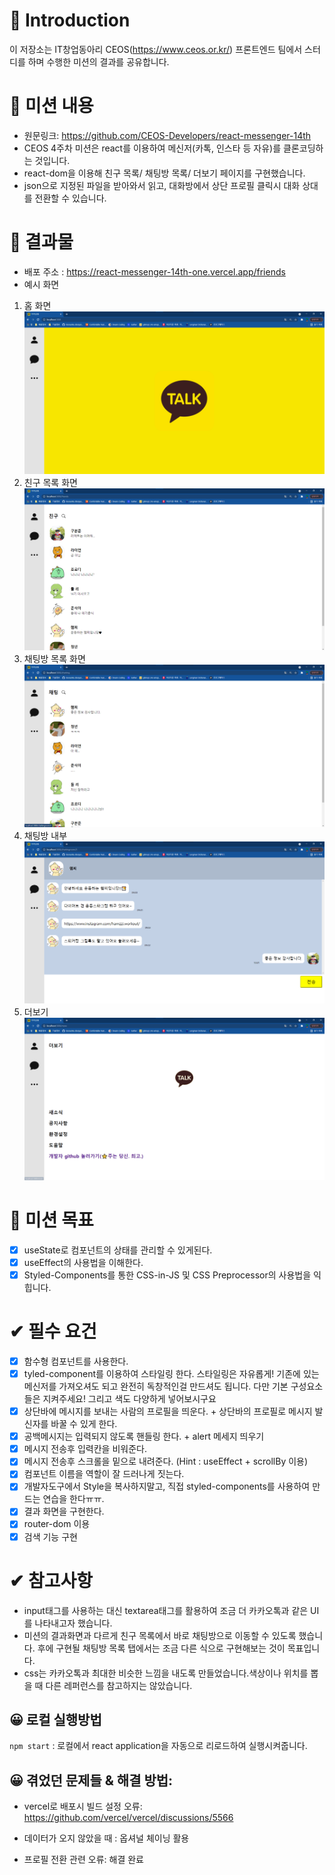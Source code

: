 # 🙌 Introduction

이 저장소는 IT창업동아리 CEOS(https://www.ceos.or.kr/) 프론트엔드 팀에서 스터디를 하며 수행한 미션의 결과를 공유합니다.

# 🚩 미션 내용

- 원문링크: https://github.com/CEOS-Developers/react-messenger-14th
- CEOS 4주차 미션은 react를 이용하여 메신저(카톡, 인스타 등 자유)를 클론코딩하는 것입니다.
- react-dom을 이용해 친구 목록/ 채팅방 목록/ 더보기 페이지를 구현했습니다.
- json으로 지정된 파일을 받아와서 읽고, 대화방에서 상단 프로필 클릭시 대화 상대를 전환할 수 있습니다.

# 🚩 결과물

- 배포 주소 : https://react-messenger-14th-one.vercel.app/friends
- 예시 화면

1. 홈 화면
   ![01](public/01.png)
2. 친구 목록 화면
   ![02](public/02.png)
3. 채팅방 목록 화면
   ![03](public/03.png)
4. 채팅방 내부
   ![04](public/04.png)
5. 더보기
   ![05](public/05.png)

# 🚩 미션 목표

- [x] useState로 컴포넌트의 상태를 관리할 수 있게된다.
- [x] useEffect의 사용법을 이해한다.
- [x] Styled-Components를 통한 CSS-in-JS 및 CSS Preprocessor의 사용법을 익힙니다.

# ✔ 필수 요건

- [x] 함수형 컴포넌트를 사용한다.
- [x] tyled-component를 이용하여 스타일링 한다. 스타일링은 자유롭게! 기존에 있는 메신저를 가져오셔도 되고 완전히 독창적인걸 만드셔도 됩니다. 다만 기본 구성요소들은 지켜주세요! 그리고 색도 다양하게 넣어보시구요
- [x] 상단바에 메시지를 보내는 사람의 프로필을 띄운다. + 상단바의 프로필로 메시지 발신자를 바꿀 수 있게 한다.
- [x] 공백메시지는 입력되지 않도록 핸들링 한다. + alert 메세지 띄우기
- [x] 메시지 전송후 입력칸을 비워준다.
- [x] 메시지 전송후 스크롤을 밑으로 내려준다. (Hint : useEffect + scrollBy 이용)
- [x] 컴포넌트 이름을 역할이 잘 드러나게 짓는다.
- [x] 개발자도구에서 Style을 복사하지말고, 직접 styled-components를 사용하여 만드는 연습을 한다ㅠㅠ.
- [x] 결과 화면을 구현한다.
- [x] router-dom 이용
- [x] 검색 기능 구현

# ✔ 참고사항

- input태그를 사용하는 대신 textarea태그를 활용하여 조금 더 카카오톡과 같은 UI를 나타내고자 했습니다.
- 미션의 결과화면과 다르게 친구 목록에서 바로 채팅방으로 이동할 수 있도록 했습니다. 후에 구현될 채팅방 목록 탭에서는 조금 다른 식으로 구현해보는 것이 목표입니다.
- css는 카카오톡과 최대한 비슷한 느낌을 내도록 만들었습니다.색상이나 위치를 뽑을 때 다른 레퍼런스를 참고하지는 않았습니다.

## 😀 로컬 실행방법

`npm start` : 로컬에서 react application을 자동으로 리로드하여 실행시켜줍니다.

## 😀 겪었던 문제들 & 해결 방법:

- vercel로 배포시 빌드 설정 오류:
  https://github.com/vercel/vercel/discussions/5566

- 데이터가 오지 않았을 때 : 옵셔널 체이닝 활용

- 프로필 전환 관련 오류: 해결 완료
